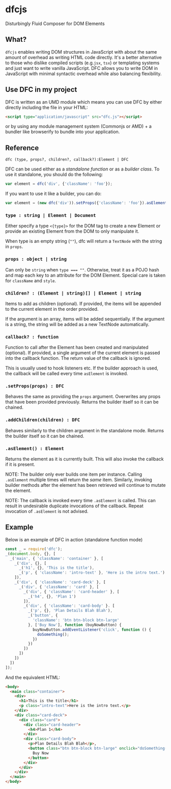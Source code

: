 # dfcjs
Disturbingly Fluid Composer for DOM Elements

## What?
`dfcjs` enables writing DOM structures in JavaScript with about the same amount
of overhead as writing HTML code directly. It's a better alternative to those
who dislike compiled scripts (e.g.`jsx`, `tsx`) or templating systems and
just want to write vanilla JavaScript. DFC allows you to write DOM in JavaScript
with minimal syntactic overhead while also balancing flexibility.

## Use DFC in my project
DFC is written as an UMD module which means you can use DFC by either directly
including the file in your HTML:
````HTML
<script type="application/javascript" src="dfc.js"></script>
````

or by using any module management system (Commonjs or AMD) + a bundler like
browserify to bundle into your application.

## Reference
`dfc (type, props?, children?, callback?):Element | DFC`

DFC can be used either as a _standalone function_ or as a _builder class_.
To use it standalone, you should do the following:
````JavaScript
var element = dfc('div', {'className': 'foo'});
````

If you want to use it like a builder, you can do:
````JavaScript
var element = (new dfc('div')).setProps({'className': 'foo'}).asElement();
````

### `type : string | Element | Document`
Either specify a type `<{type}>` for the DOM tag to create a new Element
or provide an existing Element from the DOM to only manipulate it.

When type is an empty string (`""`), dfc will return a `TextNode` with the
string in `props`.

### `props : object | string`
Can only be `string` when `type === ""`. Otherwise, treat it as a POJO hash and
map each key to an attribute for the DOM Element. Special care is taken for
`className` and `style`.

### `children? : (Element | string)[] | Element | string`
Items to add as children (optional). If provided, the items will be appended to
the current element in the order provided.

If the argument is an array, items will be added sequentially. If the argument
is a string, the string will be added as a new TextNode automatically.

### `callback? : function`
Function to call after the Element has been created and manipulated (optional).
If provided, a single argument of the current element is passed into the
callback function. The return value of the callback is ignored.

This is usually used to hook listeners etc. If the builder approach is used,
the callback will be called every time `asElement` is invoked.

### `.setProps(props) : DFC`
Behaves the same as providing the `props` argument. Overwrites any props that
have been provided previously. Returns the builder itself so it can be chained.

### `.addChildren(children) : DFC`
Behaves similarly to the children argument in the standalone mode. Returns the
builder itself so it can be chained.

### `.asElement() : Element`
Returns the element as it is currently built. This will also invoke the callback
if it is present.

NOTE: The builder only ever builds one item per instance. Calling `.asElement`
multiple times will return the _same_ item. Similarly, invoking builder methods
after the element has been retrieved will continue to mutate the element.

NOTE: The callback is invoked every time `.asElement` is called. This can result
in undesirable duplicate invocations of the callback. Repeat invocation of
`.asElement` is not advised.

## Example
Below is an example of DFC in action (standalone function mode)

````JavaScript
const _ = require('dfc');
_(document.body, {}, [
  _('main', { 'className': 'container' }, [
    _('div', {}, [
      _('h1', {}, 'This is the title'),
      _('p', { 'className': 'intro-text' }, 'Here is the intro text.')
    ]),
    _('div', { 'className': 'card-deck' }, [
      _('div', { 'className': 'card' }, [
        _('div', { 'className': 'card-header' }, [
          _('h4', {}, 'Plan 1')
        ]),
        _('div', { 'className': 'card-body' }. [
          _('p', {}, 'Plan Details Blah Blah'),
          _('button', {
            'className': 'btn btn-block btn-large'
          }, ['Buy Now'], function (buyNowButton) {
            buyNowButton.addEventListener('click', function () {
              doSomething();
            })
          })
        ])
      ])
    ])
  ])
]);
````

And the equivalent HTML:
````HTML
<body>
  <main class="container">
    <div>
      <h1>This is the title</h1>
      <p class="intro-text">Here is the intro text.</p>
    </div>
    <div class="card-deck">
      <div class="card">
        <div class="card-header">
          <h4>Plan 1</h4>
        </div>
        <div class="card-body">
          <p>Plan Details Blah Blah</p>,
          <button class="btn btn-block btn-large" onclick="doSomething()">
            Buy Now
          </button>
        </div>
      </div>
    </div>
  </main>
</body>
````
